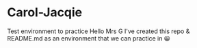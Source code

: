 # Carol-Jacqie
Test environment to practice
Hello Mrs G
I've created this repo & README.md as an environment that we can practice in 😀